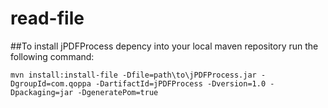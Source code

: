 # read-file

##To install jPDFProcess depency into your local maven repository run the following command:

```mvn install:install-file -Dfile=path\to\jPDFProcess.jar -DgroupId=com.qoppa -DartifactId=jPDFProcess -Dversion=1.0 -Dpackaging=jar -DgeneratePom=true```
